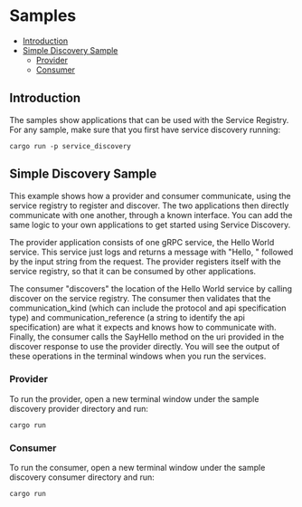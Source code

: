 # Samples

- [Introduction](#introduction)
- [Simple Discovery Sample](#simple-discovery-sample)
  - [Provider](#provider)
  - [Consumer](#consumer)

## Introduction

The samples show applications that can be used with the Service Registry. For any sample, make sure
that you first have service discovery running:

```shell
cargo run -p service_discovery
```

## Simple Discovery Sample

This example shows how a provider and consumer communicate, using the service registry to register
and discover. The two applications then directly communicate with one another, through a known
interface. You can add the same logic to your own applications to get started using Service
Discovery.

The provider application consists of one gRPC service, the Hello World service. This service just
logs and returns a message with "Hello, " followed by the input string from the request. The
provider registers itself with the service registry, so that it can be consumed by other
applications.

The consumer "discovers" the location of the Hello World service by calling discover on the service
registry. The consumer then validates that the communication_kind (which can include the protocol
and api specification type) and communication_reference (a string to identify the api
specification) are what it expects and knows how to communicate with. Finally, the consumer calls
the SayHello method on the uri provided in the discover response to use the provider directly. You
will see the output of these operations in the terminal windows when you run the services.

### Provider

To run the provider, open a new terminal window under the sample discovery provider directory and
run:

```shell
cargo run
```

### Consumer

To run the consumer, open a new terminal window under the sample discovery consumer directory and
run:

```shell
cargo run
```
